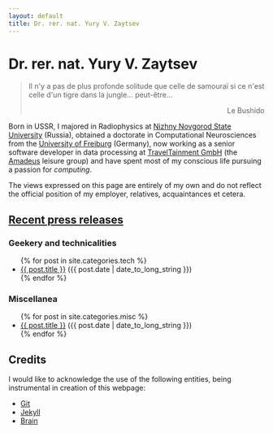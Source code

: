 ```yaml
---
layout: default
title: Dr. rer. nat. Yury V. Zaytsev
---
```


Dr. rer. nat. Yury V. Zaytsev
=============================

<blockquote>
<p>Il n'y a pas de plus profonde solitude que celle de samouraï si ce n'est celle d'un tigre dans la jungle... peut-être...</p>

<p align="right">Le Bushido</p>
</blockquote>

Born in USSR, I majored in Radiophysics at [Nizhny Novgorod State University][nnsu] (Russia), obtained a doctorate in Computational Neurosciences from the [University of Freiburg][alu] (Germany), now working as a senior software developer in data processing at [TravelTainment GmbH][tt] (the [Amadeus][ama] leisure group) and have spent most of my conscious life pursuing a passion for _computing_.

[nnsu]: http://www.unn.ru/eng/
[alu]: http://www.uni-freiburg.de
[tt]: http://www.traveltainment.de
[ama]: http://www.amadeus.com

The views expressed on this page are entirely of my own and do not reflect the official position of my employer, relatives, acquaintances et cetera.

<h2 class="feed-link"><a href="/atom.xml" title="Atom Feed" class="feed-href">Recent press releases</a></h2>

### Geekery and technicalities

<ul class="posts-list">
    {% for post in site.categories.tech %}
        <li><a href="{{ post.url }}">{{ post.title }}</a> <span>({{ post.date | date_to_long_string }})</span></li>
    {% endfor %}
</ul>

### Miscellanea

<ul class="posts-list">
    {% for post in site.categories.misc %}
        <li><a href="{{ post.url }}">{{ post.title }}</a> <span>({{ post.date | date_to_long_string }})</span></li>
    {% endfor %}
</ul>

Credits
-------

I would like to acknowledge the use of the following entities, being instrumental in creation of this webpage:

- [Git][1]
- [Jekyll][2]
- [Brain][3]

[1]: http://git-scm.com "Git rules!"
[2]: http://jekyllrb.com "Jekyll is cool, even though Ruby is not my cup of tea"
[3]: http://en.wikipedia.org/wiki/Human_brain "An organ that I should probably exercise ever more often"
